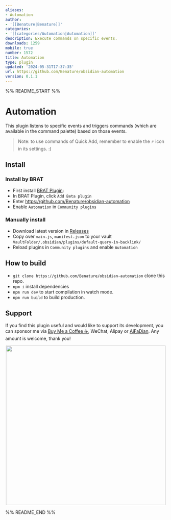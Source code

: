 ```yaml
---
aliases:
- Automation
author:
- '[[Benature|Benature]]'
categories:
- '[[categories/Automation|Automation]]'
description: Execute commands on specific events.
downloads: 1259
mobile: true
number: 1572
title: Automation
type: plugin
updated: '2024-05-31T17:37:35'
url: https://github.com/Benature/obsidian-automation
version: 0.1.1
---
```


%% README_START %%

# Automation

This plugin listens to specific events and triggers commands (which are available in the command palette) based on those events.

> Note: to use commands of Quick Add, remember to enable the ⚡️ icon in its settings. :)

## Install

### Install by BRAT

- First install [BRAT Plugin](https://obsidian.md/plugins?id=obsidian42-brat):
- In BRAT Plugin, click `Add Beta plugin`
- Enter https://github.com/Benature/obsidian-automation
- Enable `Automation` in `Community plugins`

### Manually install

- Download latest version in [Releases](https://github.com/Benature/obsidian-automation/releases/latest)
- Copy over `main.js`, `manifest.json` to your vault `VaultFolder/.obsidian/plugins/default-query-in-backlink/`
- Reload plugins in `Community plugins` and enable `Automation`

## How to build

- `git clone https://github.com/Benature/obsidian-automation` clone this repo.
- `npm i`  install dependencies
- `npm run dev` to start compilation in watch mode.
- `npm run build`  to build production.

## Support

If you find this plugin useful and would like to support its development, you can sponsor me via [Buy Me a Coffee ☕️](https://www.buymeacoffee.com/benature), WeChat, Alipay or [AiFaDian](https://afdian.net/a/Benature-K). Any amount is welcome, thank you!

<p align="center">
<img src="https://s2.loli.net/2024/04/01/VtX3vYLobdF6MBc.png" width="500px">


%% README_END %%